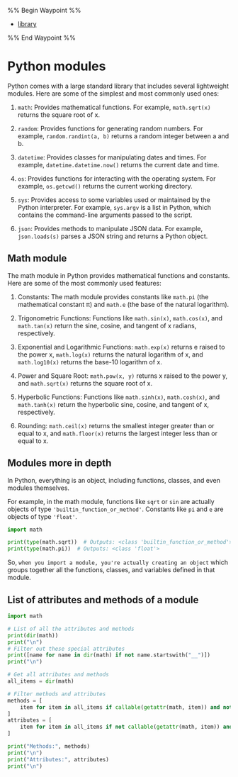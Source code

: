 %% Begin Waypoint %%
- [library](./library.md)

%% End Waypoint %%

# Python modules

Python comes with a large standard library that includes several lightweight modules. Here are some of the simplest and most commonly used ones:

1. `math`: Provides mathematical functions. For example, `math.sqrt(x)` returns the square root of x.

2. `random`: Provides functions for generating random numbers. For example, `random.randint(a, b)` returns a random integer between a and b.

3. `datetime`: Provides classes for manipulating dates and times. For example, `datetime.datetime.now()` returns the current date and time.

4. `os`: Provides functions for interacting with the operating system. For example, `os.getcwd()` returns the current working directory.

5. `sys`: Provides access to some variables used or maintained by the Python interpreter. For example, `sys.argv` is a list in Python, which contains the command-line arguments passed to the script.

6. `json`: Provides methods to manipulate JSON data. For example, `json.loads(s)` parses a JSON string and returns a Python object.

## Math module

The math module in Python provides mathematical functions and constants. Here are some of the most commonly used features:

1. Constants: The math module provides constants like `math.pi` (the mathematical constant π) and `math.e` (the base of the natural logarithm).

2. Trigonometric Functions: Functions like `math.sin(x)`, `math.cos(x)`, and `math.tan(x)` return the sine, cosine, and tangent of x radians, respectively.

3. Exponential and Logarithmic Functions: `math.exp(x)` returns e raised to the power x, `math.log(x)` returns the natural logarithm of x, and `math.log10(x)` returns the base-10 logarithm of x.

4. Power and Square Root: `math.pow(x, y)` returns x raised to the power y, and `math.sqrt(x)` returns the square root of x.

5. Hyperbolic Functions: Functions like `math.sinh(x)`, `math.cosh(x)`, and `math.tanh(x)` return the hyperbolic sine, cosine, and tangent of x, respectively.

6. Rounding: `math.ceil(x)` returns the smallest integer greater than or equal to x, and `math.floor(x)` returns the largest integer less than or equal to x.

## Modules more in depth

In Python, everything is an object, including functions, classes, and even modules themselves.

For example, in the math module, functions like `sqrt` or `sin` are actually objects of type `'builtin_function_or_method'`. Constants like `pi` and `e` are objects of type `'float'`.

```python
import math

print(type(math.sqrt))  # Outputs: <class 'builtin_function_or_method'>
print(type(math.pi))  # Outputs: <class 'float'>
```

So, `when you import a module, you're actually creating an object` which groups together all the functions, classes, and variables defined in that module.

## List of attributes and methods of a module

```python
import math

# List of all the attributes and methods
print(dir(math))
print("\n")
# Filter out these special attributes
print([name for name in dir(math) if not name.startswith("__")])
print("\n")

# Get all attributes and methods
all_items = dir(math)

# Filter methods and attributes
methods = [
    item for item in all_items if callable(getattr(math, item)) and not item.startswith("__")
]
attributes = [
    item for item in all_items if not callable(getattr(math, item)) and not item.startswith("__")
]

print("Methods:", methods)
print("\n")
print("Attributes:", attributes)
print("\n")
```

